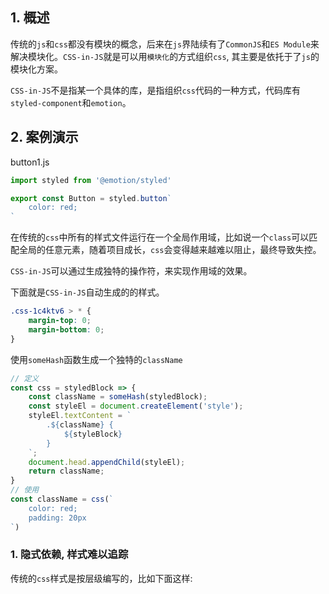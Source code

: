 ## 1. 概述

传统的```js```和```css```都没有模块的概念，后来在```js```界陆续有了```CommonJS```和```ES Module```来解决模块化。```CSS-in-JS```就是可以用```模块化```的方式组织```css```, 其主要是依托于了```js```的模块化方案。

```CSS-in-JS```不是指某一个具体的库，是指组织```css```代码的一种方式，代码库有```styled-component```和```emotion```。

## 2. 案例演示

button1.js

```js
import styled from '@emotion/styled'

export const Button = styled.button`
    color: red;
`
```

在传统的```css```中所有的样式文件运行在一个全局作用域，比如说一个```class```可以匹配全局的任意元素，随着项目成长，```css```会变得越来越难以阻止，最终导致失控。

```CSS-in-JS```可以通过生成独特的操作符，来实现作用域的效果。

下面就是```CSS-in-JS```自动生成的的样式。

```css
.css-1c4ktv6 > * {
    margin-top: 0;
    margin-bottom: 0;
}
```

使用```someHash```函数生成一个独特的```className```

```js
// 定义
const css = styledBlock => {
    const className = someHash(styledBlock);
    const styleEl = document.createElement('style');
    styleEl.textContent = `
        .${className} {
            ${styleBlock}
        }
    `;
    document.head.appendChild(styleEl);
    return className;
}
// 使用
const className = css(`
    color: red;
    padding: 20px
`)
```

### 1. 隐式依赖, 样式难以追踪

传统的```css```样式是按层级编写的，比如下面这样:
